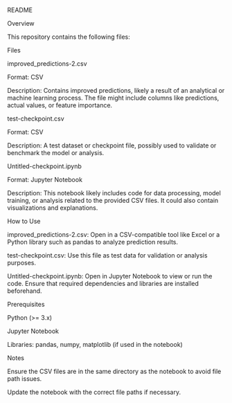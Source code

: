 README

Overview

This repository contains the following files:

Files

improved_predictions-2.csv

Format: CSV

Description: Contains improved predictions, likely a result of an analytical or machine learning process. The file might include columns like predictions, actual values, or feature importance.

test-checkpoint.csv

Format: CSV

Description: A test dataset or checkpoint file, possibly used to validate or benchmark the model or analysis.

Untitled-checkpoint.ipynb

Format: Jupyter Notebook

Description: This notebook likely includes code for data processing, model training, or analysis related to the provided CSV files. It could also contain visualizations and explanations.

How to Use

improved_predictions-2.csv: Open in a CSV-compatible tool like Excel or a Python library such as pandas to analyze prediction results.

test-checkpoint.csv: Use this file as test data for validation or analysis purposes.

Untitled-checkpoint.ipynb: Open in Jupyter Notebook to view or run the code. Ensure that required dependencies and libraries are installed beforehand.

Prerequisites

Python (>= 3.x)

Jupyter Notebook

Libraries: pandas, numpy, matplotlib (if used in the notebook)

Notes

Ensure the CSV files are in the same directory as the notebook to avoid file path issues.

Update the notebook with the correct file paths if necessary.

